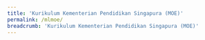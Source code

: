 ```yaml
---
title: 'Kurikulum Kementerian Pendidikan Singapura (MOE)'
permalink: /mlmoe/
breadcrumb: 'Kurikulum Kementerian Pendidikan Singapura (MOE)'
---
```

